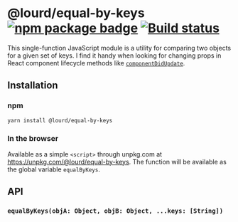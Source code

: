 # @lourd/equal-by-keys [![npm package badge][npm-badge]][npm] [![Build status][travis-badge]][travis]

[npm-badge]: https://img.shields.io/npm/v/@lourd/equal-by-keys.svg?style=flat-square
[npm]: https://www.npmjs.com/package/@lourd/equal-by-keys
[travis-badge]: https://travis-ci.org/lourd/js-equal-by-keys.svg
[travis]: https://travis-ci.org/lourd/js-equal-by-keys

This single-function JavaScript module is a utility for comparing two objects for a given set of keys. I find it handy when looking for changing props in React component lifecycle methods like [`componentDidUpdate`](https://reactjs.org/docs/react-component.html#componentdidupdate).

## Installation

### npm

```sh
yarn install @lourd/equal-by-keys
```

### In the browser

Available as a simple `<script>` through unpkg.com at https://unpkg.com/@lourd/equal-by-keys. The function will be available as the global variable `equalByKeys`.

## API

### `equalByKeys(objA: Object, objB: Object, ...keys: [String])`
